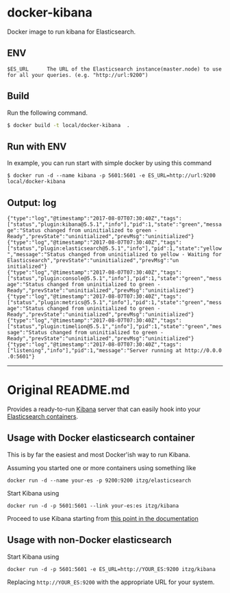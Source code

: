 # docker-kibana
Docker image to run kibana for Elasticsearch.

## ENV
```
$ES_URL      The URL of the Elasticsearch instance(master.node) to use for all your queries. (e.g. "http://url:9200")
```

## Build
Run the following command.
```bash
$ docker build -t local/docker-kibana  .
```

## Run with ENV
In example, you can run start with simple docker by using this command
```
$ docker run -d --name kibana -p 5601:5601 -e ES_URL=http://url:9200 local/docker-kibana
```

## Output: log
```
{"type":"log","@timestamp":"2017-08-07T07:30:40Z","tags":["status","plugin:kibana@5.5.1","info"],"pid":1,"state":"green","messa
ge":"Status changed from uninitialized to green - Ready","prevState":"uninitialized","prevMsg":"uninitialized"}
{"type":"log","@timestamp":"2017-08-07T07:30:40Z","tags":["status","plugin:elasticsearch@5.5.1","info"],"pid":1,"state":"yellow
","message":"Status changed from uninitialized to yellow - Waiting for Elasticsearch","prevState":"uninitialized","prevMsg":"un
initialized"}
{"type":"log","@timestamp":"2017-08-07T07:30:40Z","tags":["status","plugin:console@5.5.1","info"],"pid":1,"state":"green","mess
age":"Status changed from uninitialized to green - Ready","prevState":"uninitialized","prevMsg":"uninitialized"}
{"type":"log","@timestamp":"2017-08-07T07:30:40Z","tags":["status","plugin:metrics@5.5.1","info"],"pid":1,"state":"green","mess
age":"Status changed from uninitialized to green - Ready","prevState":"uninitialized","prevMsg":"uninitialized"}
{"type":"log","@timestamp":"2017-08-07T07:30:40Z","tags":["status","plugin:timelion@5.5.1","info"],"pid":1,"state":"green","mes
sage":"Status changed from uninitialized to green - Ready","prevState":"uninitialized","prevMsg":"uninitialized"}
{"type":"log","@timestamp":"2017-08-07T07:30:40Z","tags":["listening","info"],"pid":1,"message":"Server running at http://0.0.0
.0:5601"}
```

------
# Original README.md
Provides a ready-to-run [Kibana](http://www.elasticsearch.org/overview/kibana/) server that can
easily hook into your [Elasticsearch containers](https://registry.hub.docker.com/u/itzg/elasticsearch/).

## Usage with Docker elasticsearch container

This is by far the easiest and most Docker'ish way to run Kibana.

Assuming you started one or more containers using something like

    docker run -d --name your-es -p 9200:9200 itzg/elasticsearch

Start Kibana using

    docker run -d -p 5601:5601 --link your-es:es itzg/kibana

Proceed to use Kibana starting from 
[this point in the documentation](http://www.elasticsearch.org/guide/en/kibana/current/access.html)

## Usage with non-Docker elasticsearch

Start Kibana using

    docker run -d -p 5601:5601 -e ES_URL=http://YOUR_ES:9200 itzg/kibana

Replacing `http://YOUR_ES:9200` with the appropriate URL for your system.
